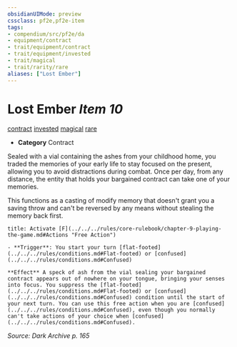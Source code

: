 ```yaml
---
obsidianUIMode: preview
cssclass: pf2e,pf2e-item
tags:
- compendium/src/pf2e/da
- equipment/contract
- trait/equipment/contract
- trait/equipment/invested
- trait/magical
- trait/rarity/rare
aliases: ["Lost Ember"]
---
```

# Lost Ember *Item 10*  
[contract](contract-lol.md)  [invested](invested.md)  [magical](magical.md)  [rare](rare.md)  

- **Category** Contract

Sealed with a vial containing the ashes from your childhood home, you traded the memories of your early life to stay focused on the present, allowing you to avoid distractions during combat. Once per day, from any distance, the entity that holds your bargained contract can take one of your memories.

This functions as a casting of modify memory that doesn't grant you a saving throw and can't be reversed by any means without stealing the memory back first.

```ad-embed-ability
title: Activate [F](../../../rules/core-rulebook/chapter-9-playing-the-game.md#Actions "Free Action")

- **Trigger**: You start your turn [flat-footed](../../../rules/conditions.md#Flat-footed) or [confused](../../../rules/conditions.md#Confused)

**Effect** A speck of ash from the vial sealing your bargained contract appears out of nowhere on your tongue, bringing your senses into focus. You suppress the [flat-footed](../../../rules/conditions.md#Flat-footed) or [confused](../../../rules/conditions.md#Confused) condition until the start of your next turn. You can use this free action when you are [confused](../../../rules/conditions.md#Confused), even though you normally can't take actions of your choice when [confused](../../../rules/conditions.md#Confused).
```

*Source: Dark Archive p. 165*
